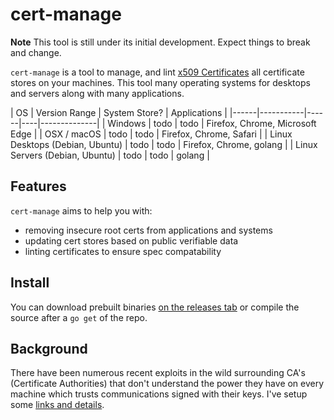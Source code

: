 # cert-manage

**Note** This tool is still under its initial development. Expect things to break and change.

`cert-manage` is a tool to manage, and lint [x509 Certificates](https://en.wikipedia.org/wiki/X.509) all certificate stores on your machines. This tool many operating systems for desktops and servers along with many applications.


|  OS  | Version Range | System Store? | Applications |
|------|-----------|------|----|--------------|
| Windows | todo | todo | Firefox, Chrome, Microsoft Edge |
| OSX / macOS | todo | todo | Firefox, Chrome, Safari |
| Linux Desktops (Debian, Ubuntu) | todo | todo | Firefox, Chrome, golang |
| Linux Servers (Debian, Ubuntu) | todo | todo | golang |


## Features

`cert-manage` aims to help you with:

- removing insecure root certs from applications and systems
- updating cert stores based on public verifiable data
- linting certificates to ensure spec compatability

## Install

You can download prebuilt binaries [on the releases tab](https://github.com/adamdecaf/cert-manage/releases) or compile the source after a `go get` of the repo.

## Background

There have been numerous recent exploits in the wild surrounding CA's (Certificate Authorities) that don't understand the power they have on every machine which trusts communications signed with their keys. I've setup some [links and details](docs/why/).

